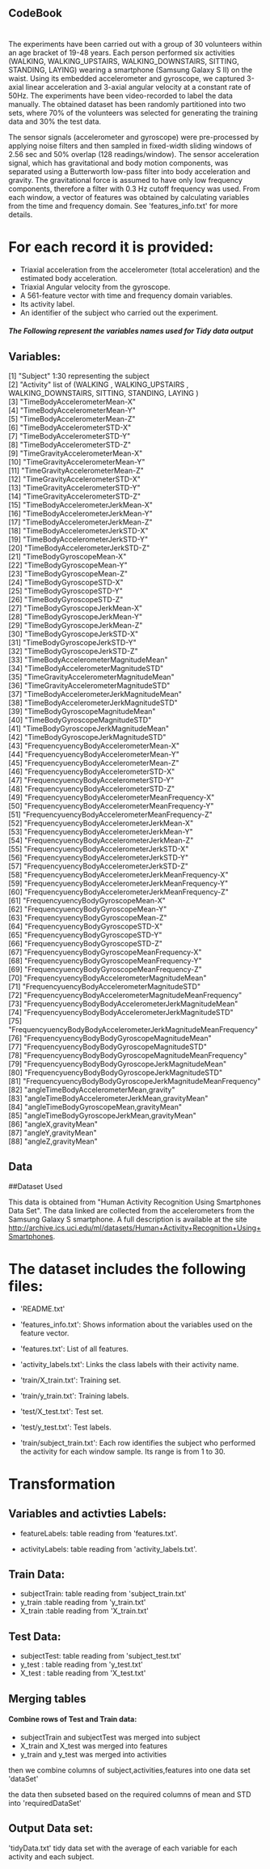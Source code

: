 CodeBook
---------------------------------------------------------------
# 
# 


The experiments have been carried out with a group of 30 volunteers within an age bracket of 19-48 years. Each person performed six activities (WALKING, WALKING_UPSTAIRS, WALKING_DOWNSTAIRS, SITTING, STANDING, LAYING) wearing a smartphone (Samsung Galaxy S II) on the waist. Using its embedded accelerometer and gyroscope, we captured 3-axial linear acceleration and 3-axial angular velocity at a constant rate of 50Hz. The experiments have been video-recorded to label the data manually. The obtained dataset has been randomly partitioned into two sets, where 70% of the volunteers was selected for generating the training data and 30% the test data. 

The sensor signals (accelerometer and gyroscope) were pre-processed by applying noise filters and then sampled in fixed-width sliding windows of 2.56 sec and 50% overlap (128 readings/window). The sensor acceleration signal, which has gravitational and body motion components, was separated using a Butterworth low-pass filter into body acceleration and gravity. The gravitational force is assumed to have only low frequency components, therefore a filter with 0.3 Hz cutoff frequency was used. From each window, a vector of features was obtained by calculating variables from the time and frequency domain. See 'features_info.txt' for more details. 

For each record it is provided:
======================================

- Triaxial acceleration from the accelerometer (total acceleration) and the estimated body acceleration.
- Triaxial Angular velocity from the gyroscope. 
- A 561-feature vector with time and frequency domain variables. 
- Its activity label. 
- An identifier of the subject who carried out the experiment.

##### The Following represent the variables names used for Tidy data output
## Variables:


 [1] "Subject"  1:30 representing the subject                                                    
 [2] "Activity" list of (WALKING
, WALKING_UPSTAIRS
, WALKING_DOWNSTAIRS, SITTING, STANDING, LAYING
)                       
 [3] "TimeBodyAccelerometerMean-X"                                  
 [4] "TimeBodyAccelerometerMean-Y"                                  
 [5] "TimeBodyAccelerometerMean-Z"                                  
 [6] "TimeBodyAccelerometerSTD-X"                                   
 [7] "TimeBodyAccelerometerSTD-Y"                                   
 [8] "TimeBodyAccelerometerSTD-Z"                                   
 [9] "TimeGravityAccelerometerMean-X"                               
[10] "TimeGravityAccelerometerMean-Y"                               
[11] "TimeGravityAccelerometerMean-Z"                               
[12] "TimeGravityAccelerometerSTD-X"                                
[13] "TimeGravityAccelerometerSTD-Y"                                
[14] "TimeGravityAccelerometerSTD-Z"                                
[15] "TimeBodyAccelerometerJerkMean-X"                              
[16] "TimeBodyAccelerometerJerkMean-Y"                              
[17] "TimeBodyAccelerometerJerkMean-Z"                              
[18] "TimeBodyAccelerometerJerkSTD-X"                               
[19] "TimeBodyAccelerometerJerkSTD-Y"                               
[20] "TimeBodyAccelerometerJerkSTD-Z"                               
[21] "TimeBodyGyroscopeMean-X"                                      
[22] "TimeBodyGyroscopeMean-Y"                                      
[23] "TimeBodyGyroscopeMean-Z"                                      
[24] "TimeBodyGyroscopeSTD-X"                                       
[25] "TimeBodyGyroscopeSTD-Y"                                       
[26] "TimeBodyGyroscopeSTD-Z"                                       
[27] "TimeBodyGyroscopeJerkMean-X"                                  
[28] "TimeBodyGyroscopeJerkMean-Y"                                  
[29] "TimeBodyGyroscopeJerkMean-Z"                                  
[30] "TimeBodyGyroscopeJerkSTD-X"                                   
[31] "TimeBodyGyroscopeJerkSTD-Y"                                   
[32] "TimeBodyGyroscopeJerkSTD-Z"                                   
[33] "TimeBodyAccelerometerMagnitudeMean"                           
[34] "TimeBodyAccelerometerMagnitudeSTD"                            
[35] "TimeGravityAccelerometerMagnitudeMean"                        
[36] "TimeGravityAccelerometerMagnitudeSTD"                         
[37] "TimeBodyAccelerometerJerkMagnitudeMean"                       
[38] "TimeBodyAccelerometerJerkMagnitudeSTD"                        
[39] "TimeBodyGyroscopeMagnitudeMean"                               
[40] "TimeBodyGyroscopeMagnitudeSTD"                                
[41] "TimeBodyGyroscopeJerkMagnitudeMean"                           
[42] "TimeBodyGyroscopeJerkMagnitudeSTD"                            
[43] "FrequencyuencyBodyAccelerometerMean-X"                        
[44] "FrequencyuencyBodyAccelerometerMean-Y"                        
[45] "FrequencyuencyBodyAccelerometerMean-Z"                        
[46] "FrequencyuencyBodyAccelerometerSTD-X"                         
[47] "FrequencyuencyBodyAccelerometerSTD-Y"                         
[48] "FrequencyuencyBodyAccelerometerSTD-Z"                         
[49] "FrequencyuencyBodyAccelerometerMeanFrequency-X"               
[50] "FrequencyuencyBodyAccelerometerMeanFrequency-Y"               
[51] "FrequencyuencyBodyAccelerometerMeanFrequency-Z"               
[52] "FrequencyuencyBodyAccelerometerJerkMean-X"                    
[53] "FrequencyuencyBodyAccelerometerJerkMean-Y"                    
[54] "FrequencyuencyBodyAccelerometerJerkMean-Z"                    
[55] "FrequencyuencyBodyAccelerometerJerkSTD-X"                     
[56] "FrequencyuencyBodyAccelerometerJerkSTD-Y"                     
[57] "FrequencyuencyBodyAccelerometerJerkSTD-Z"                     
[58] "FrequencyuencyBodyAccelerometerJerkMeanFrequency-X"           
[59] "FrequencyuencyBodyAccelerometerJerkMeanFrequency-Y"           
[60] "FrequencyuencyBodyAccelerometerJerkMeanFrequency-Z"           
[61] "FrequencyuencyBodyGyroscopeMean-X"                            
[62] "FrequencyuencyBodyGyroscopeMean-Y"                            
[63] "FrequencyuencyBodyGyroscopeMean-Z"                            
[64] "FrequencyuencyBodyGyroscopeSTD-X"                             
[65] "FrequencyuencyBodyGyroscopeSTD-Y"                             
[66] "FrequencyuencyBodyGyroscopeSTD-Z"                             
[67] "FrequencyuencyBodyGyroscopeMeanFrequency-X"                   
[68] "FrequencyuencyBodyGyroscopeMeanFrequency-Y"                   
[69] "FrequencyuencyBodyGyroscopeMeanFrequency-Z"                   
[70] "FrequencyuencyBodyAccelerometerMagnitudeMean"                 
[71] "FrequencyuencyBodyAccelerometerMagnitudeSTD"                  
[72] "FrequencyuencyBodyAccelerometerMagnitudeMeanFrequency"        
[73] "FrequencyuencyBodyBodyAccelerometerJerkMagnitudeMean"         
[74] "FrequencyuencyBodyBodyAccelerometerJerkMagnitudeSTD"          
[75] "FrequencyuencyBodyBodyAccelerometerJerkMagnitudeMeanFrequency"
[76] "FrequencyuencyBodyBodyGyroscopeMagnitudeMean"                 
[77] "FrequencyuencyBodyBodyGyroscopeMagnitudeSTD"                  
[78] "FrequencyuencyBodyBodyGyroscopeMagnitudeMeanFrequency"        
[79] "FrequencyuencyBodyBodyGyroscopeJerkMagnitudeMean"             
[80] "FrequencyuencyBodyBodyGyroscopeJerkMagnitudeSTD"              
[81] "FrequencyuencyBodyBodyGyroscopeJerkMagnitudeMeanFrequency"    
[82] "angleTimeBodyAccelerometerMean,gravity"                       
[83] "angleTimeBodyAccelerometerJerkMean,gravityMean"               
[84] "angleTimeBodyGyroscopeMean,gravityMean"                       
[85] "angleTimeBodyGyroscopeJerkMean,gravityMean"                   
[86] "angleX,gravityMean"                                           
[87] "angleY,gravityMean"                                           
[88] "angleZ,gravityMean"             


## Data

##Dataset Used

This data is obtained from "Human Activity Recognition Using Smartphones Data Set". The data linked are collected from the accelerometers from the Samsung Galaxy S smartphone. A full description is available at the site <http://archive.ics.uci.edu/ml/datasets/Human+Activity+Recognition+Using+Smartphones>.

The dataset includes the following files:
=========================================

- 'README.txt'

- 'features_info.txt': Shows information about the variables used on the feature vector.

- 'features.txt': List of all features.

- 'activity_labels.txt': Links the class labels with their activity name.

- 'train/X_train.txt': Training set.

- 'train/y_train.txt': Training labels.

- 'test/X_test.txt': Test set.

- 'test/y_test.txt': Test labels.

- 'train/subject_train.txt': Each row identifies the subject who performed the activity for each window sample. Its range is from 1 to 30. 


# Transformation

## Variables and activties Labels:

- featureLabels: table reading from 'features.txt'.

- activityLabels: table reading from 'activity_labels.txt'.

## Train Data:
- subjectTrain: table reading from 'subject_train.txt'
- y_train :table reading from 'y_train.txt'
- X_train :table reading from 'X_train.txt'

## Test Data:
- subjectTest: table reading from 'subject_test.txt'
- y_test : table reading from 'y_test.txt'
- X_test : table reading from 'X_test.txt'

## Merging tables
#### Combine rows of Test and Train data:
- subjectTrain and subjectTest was merged into subject 
- X_train and X_test was merged into features
- y_train and y_test was merged into activities

then we combine columns of subject,activities,features into one data set 'dataSet'

 the data then subseted based on the required columns of mean and STD into 'requiredDataSet'


## Output Data set:

'tidyData.txt' tidy data set with the average of each variable for each activity and each subject.